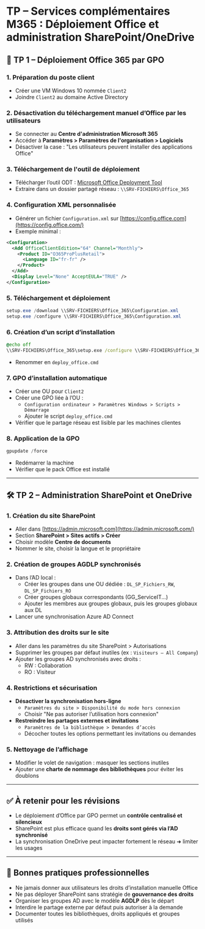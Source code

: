 # TP – Services complémentaires M365 : Déploiement Office et administration SharePoint/OneDrive

## 🧾 TP 1 – Déploiement Office 365 par GPO

### 1. Préparation du poste client

- Créer une VM Windows 10 nommée `Client2`
- Joindre `Client2` au domaine Active Directory

### 2. Désactivation du téléchargement manuel d’Office par les utilisateurs

- Se connecter au **Centre d'administration Microsoft 365**
- Accéder à **Paramètres > Paramètres de l'organisation > Logiciels**
- Désactiver la case : "Les utilisateurs peuvent installer des applications Office"

### 3. Téléchargement de l'outil de déploiement

- Télécharger l’outil ODT : [Microsoft Office Deployment Tool](https://www.microsoft.com/en-us/download/details.aspx?id=49117)
- Extraire dans un dossier partagé réseau : `\\SRV-FICHIERS\Office_365`

### 4. Configuration XML personnalisée

- Générer un fichier `Configuration.xml` sur [https://config.office.com](https://config.office.com/)
- Exemple minimal :

```xml
<Configuration>
  <Add OfficeClientEdition="64" Channel="Monthly">
    <Product ID="O365ProPlusRetail">
      <Language ID="fr-fr" />
    </Product>
  </Add>
  <Display Level="None" AcceptEULA="TRUE" />
</Configuration>
```

### 5. Téléchargement et déploiement

```powershell
setup.exe /download \\SRV-FICHIERS\Office_365\Configuration.xml
setup.exe /configure \\SRV-FICHIERS\Office_365\Configuration.xml
```

### 6. Création d’un script d’installation

```cmd
@echo off
\\SRV-FICHIERS\Office_365\setup.exe /configure \\SRV-FICHIERS\Office_365\Configuration.xml
```

- Renommer en `deploy_office.cmd`

### 7. GPO d’installation automatique

- Créer une OU pour `Client2`
- Créer une GPO liée à l’OU :
    - `Configuration ordinateur > Paramètres Windows > Scripts > Démarrage`
    - Ajouter le script `deploy_office.cmd`
- Vérifier que le partage réseau est lisible par les machines clientes

### 8. Application de la GPO

```powershell
gpupdate /force
```

- Redémarrer la machine
- Vérifier que le pack Office est installé

---

## 🛠️ TP 2 – Administration SharePoint et OneDrive

### 1. Création du site SharePoint

- Aller dans [https://admin.microsoft.com](https://admin.microsoft.com/)
- Section **SharePoint > Sites actifs > Créer**
- Choisir modèle **Centre de documents**
- Nommer le site, choisir la langue et le propriétaire

### 2. Création de groupes AGDLP synchronisés

- Dans l’AD local :
    - Créer les groupes dans une OU dédiée : `DL_SP_Fichiers_RW`, `DL_SP_Fichiers_RO`
    - Créer groupes globaux correspondants (GG_ServiceIT...)
    - Ajouter les membres aux groupes globaux, puis les groupes globaux aux DL
- Lancer une synchronisation Azure AD Connect

### 3. Attribution des droits sur le site

- Aller dans les paramètres du site SharePoint > Autorisations
- Supprimer les groupes par défaut inutiles (ex : `Visiteurs – All Company`)
- Ajouter les groupes AD synchronisés avec droits :
    - RW : Collaboration
    - RO : Visiteur

### 4. Restrictions et sécurisation

- **Désactiver la synchronisation hors-ligne**
    - `Paramètres du site > Disponibilité du mode hors connexion`
    - Choisir "Ne pas autoriser l’utilisation hors connexion"
- **Restreindre les partages externes et invitations**
    - `Paramètres de la bibliothèque > Demandes d’accès`
    - Décocher toutes les options permettant les invitations ou demandes

### 5. Nettoyage de l’affichage

- Modifier le volet de navigation : masquer les sections inutiles
- Ajouter une **charte de nommage des bibliothèques** pour éviter les doublons

---

## ✅ À retenir pour les révisions

- Le déploiement d’Office par GPO permet un **contrôle centralisé et silencieux**
- SharePoint est plus efficace quand les **droits sont gérés via l’AD synchronisé**
- La synchronisation OneDrive peut impacter fortement le réseau ➜ limiter les usages

---

## 📌 Bonnes pratiques professionnelles

- Ne jamais donner aux utilisateurs les droits d’installation manuelle Office
- Ne pas déployer SharePoint sans stratégie de **gouvernance des droits**
- Organiser les groupes AD avec le modèle **AGDLP** dès le départ
- Interdire le partage externe par défaut puis autoriser à la demande
- Documenter toutes les bibliothèques, droits appliqués et groupes utilisés